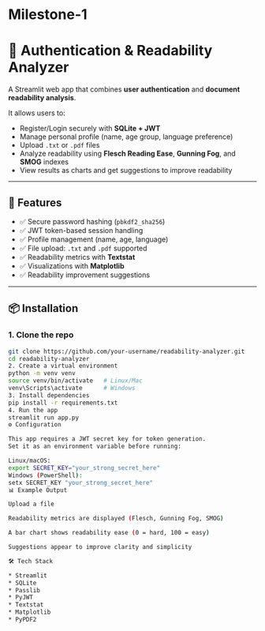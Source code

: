 # Milestone-1
# 🔐 Authentication & Readability Analyzer  

A Streamlit web app that combines **user authentication** and **document readability analysis**.  

It allows users to:  
- Register/Login securely with **SQLite + JWT**  
- Manage personal profile (name, age group, language preference)  
- Upload `.txt` or `.pdf` files  
- Analyze readability using **Flesch Reading Ease**, **Gunning Fog**, and **SMOG** indexes  
- View results as charts and get suggestions to improve readability  

---

## 🚀 Features  
- ✅ Secure password hashing (`pbkdf2_sha256`)  
- ✅ JWT token-based session handling  
- ✅ Profile management (name, age, language)  
- ✅ File upload: `.txt` and `.pdf` supported  
- ✅ Readability metrics with **Textstat**  
- ✅ Visualizations with **Matplotlib**  
- ✅ Readability improvement suggestions  

---

## 📦 Installation  

### 1. Clone the repo  
```bash
git clone https://github.com/your-username/readability-analyzer.git
cd readability-analyzer
2. Create a virtual environment
python -m venv venv
source venv/bin/activate   # Linux/Mac
venv\Scripts\activate      # Windows
3. Install dependencies
pip install -r requirements.txt
4. Run the app
streamlit run app.py
⚙️ Configuration

This app requires a JWT secret key for token generation.
Set it as an environment variable before running:

Linux/macOS:
export SECRET_KEY="your_strong_secret_here"
Windows (PowerShell):
setx SECRET_KEY "your_strong_secret_here"
📊 Example Output

Upload a file

Readability metrics are displayed (Flesch, Gunning Fog, SMOG)

A bar chart shows readability ease (0 = hard, 100 = easy)

Suggestions appear to improve clarity and simplicity

🛠️ Tech Stack

* Streamlit
* SQLite
* Passlib
* PyJWT
* Textstat
* Matplotlib
* PyPDF2
